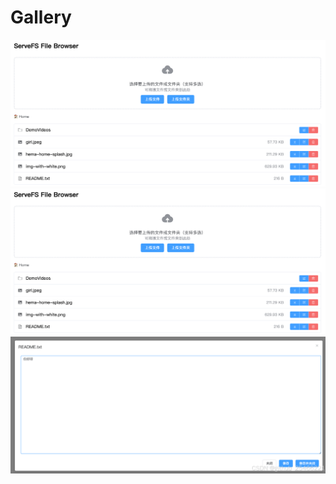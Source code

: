 # Gallery
![Image 1](docs/servefs.png)
![Image 2](docs/servefs.png)
![Image 3](docs/servefs-file-edit.png)
